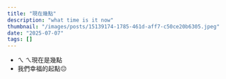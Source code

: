 ```yaml
---
title: "現在幾點"
description: "what time is it now"
thumbnail: "/images/posts/15139174-1785-461d-aff7-c50ce20b6305.jpeg"
date: "2025-07-07"
tags: []
---
```

- ㄟ ㄟ現在是幾點
- 我們幸福的起點😔
